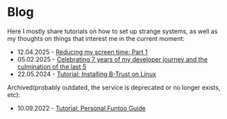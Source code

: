# Blog
Here I mostly share tutorials on how to set up strange systems, as well as my thoughts on things that interest me in the current moment:

- 12.04.2025 - [Reducing my screen time: Part 1](https://i-use-gentoo-btw.com/blog/2025/screen-time-p1)
- 05.02.2025 - [Celebrating 7 years of my developer journey and the culmination of the last 5](https://i-use-gentoo-btw.com/blog/2025/recap-2025)
- 22.05.2024 - [Tutorial: Installing B-Trust on Linux](https://i-use-gentoo-btw.com/blog/2024/installing-btrust)

Archived(probably outdated, the service is deprecated or no longer exists, etc):

- 10.09.2022 - [Tutorial: Personal Funtoo Guide](https://i-use-gentoo-btw.com/blog/2022/personal-funtoo-guide)
